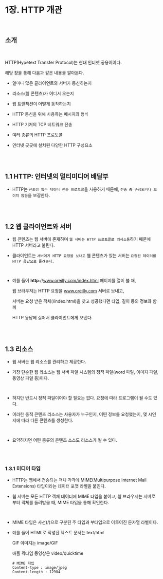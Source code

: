 # 1장. HTTP 개관

<br>

## 소개

<br>

HTTP(Hypetext Transfer Protocol)는 현대 인터넷 공용어이다.

해당 장을 통해 다음과 같은 내용을 알아본다.

- 얼마나 많은 클라이언트와 서버가 통신하는지
  
- 리소스(웹 콘텐츠)가 어디서 오는지
  
- 웹 트랜잭션이 어떻게 동작하는지
  
- HTTP 통신을 위해 사용하는 메시지의 형식
  
- HTTP 기저의 TCP 네트워크 전송
  
- 여러 종류의 HTTP 프로토콜
  
- 인터넷 곳곳에 설치된 다양한 HTTP 구성요소

<br><br>

## 1.1 HTTP: 인터넷의 멀티미디어 배달부
    
- HTTP는 `신뢰성 있는 데이터 전송 프로토콜`을 사용하기 때문에, `전송 중 손상되거나 꼬이지 않음`을 보장한다.

<br><br>

## 1.2 웹 클라이언트와 서버

- 웹 콘텐츠는 웹 서버에 존재하며 `웹 서버는 HTTP 프로토콜로 의사소통`하기 때문에 HTTP 서버라고 불린다.

- 클라이언트는 `서버에게 HTTP 요청을 보내고` 웹 콘텐츠가 있는 서버는 `요청된 데이터를 HTTP 응답으로 돌려준다.`

<br>

- 예를 들어 **http**://www.oreilly.com/index.html 페이지를 열어 볼 때,
    
  웹 브라우저는 HTTP 요청을 www.oreilly.com 서버로 보내고, 
  
  서버는 요청 받은 객체(/index.html)을 찾고 성공했다면 타입, 길이 등의 정보와 함께
  
  HTTP 응답에 실어서 클라이언트에게 보낸다.

<br><br>

## 1.3 리소스

- 웹 서버는 웹 리소스를 관리하고 제공한다.

- 가장 단순한 웹 리소스는 웹 서버 파일 시스템의 정적 파일(word 파일, 이미지 파일, 동영상 파일 등)이다.

<br>

- 하지만 반드시 정적 파일이어야 할 필요는 없다. 요청에 따라 프로그램이 될 수도 있다. 

- 이러한 동적 콘텐츠 리소스는 사용자가 누구인지, 어떤 정보를 요청했는지, 몇 시인지에 따라 다른 콘텐츠를 생성한다.

<br>

- 요약하자면 어떤 종류의 콘텐츠 소스도 리소스가 될 수 있다.

<br><br>

### 1.3.1 미디어 타입

- HTTP는 웹에서 전송되는 객체 각각에 MIME(Multipurpose Internet Mail Extensions) 타입이라는 데이터 포맷 라벨을 붙인다. 

- 웹 서버는 모든 HTTP 객체 데이터에 MIME 타입을 붙이고, 웹 브라우저는 서버로부터 객체를 돌려받을 때, MIME 타입을 통해 확인한다.


<br>

- MIME 타입은 사선(/)으로 구분된 주 타입과 부타입으로 이루어진 문자열 라벨이다.

- 예를 들어 HTML로 작성된 텍스트 문서는 text/html

    GIF 이미지는 image/GIF

    애플 퀵타임 동영상은 video/quicktime

    ```
    # MIME 타입
    Content-type : image/jpeg
    Content-length : 12984
    ```
